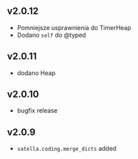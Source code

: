 ## v2.0.12

* Pomniejsze usprawnienia do TimerHeap
* Dodano `self` do @typed

## v2.0.11

* dodano Heap

## v2.0.10

* bugfix release

## v2.0.9

* `satella.coding.merge_dicts` added
